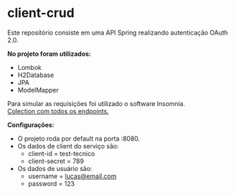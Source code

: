 # client-crud

Este repositório consiste em uma API Spring realizando autenticação OAuth 2.0.

<strong>No projeto foram utilizados:</strong><br/>
  * Lombok
  * H2Database
  * JPA
  * ModelMapper

Para simular as requisições foi utilizado o software Insomnia. <br/>
<a href="https://github.com/silvalucas/client-crud/blob/main/teste-tecnico-colection.json">Colection com todos os endpoints.</a>
 
<strong>Configurações:</strong>
  - O projeto roda por default na porta :8080.
  - Os dados de client do serviço são: 
    * client-id = test-tecnico
    * client-secret = 789
  - Os dados de usuário são:
    * username = lucas@email.com
    * password = 123
